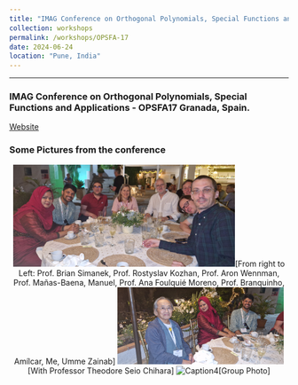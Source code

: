 ```yaml
---
title: "IMAG Conference on Orthogonal Polynomials, Special Functions and Applications - OPSFA17"
collection: workshops
permalink: /workshops/OPSFA-17
date: 2024-06-24
location: "Pune, India"
---
```


---

### IMAG Conference on Orthogonal Polynomials, Special Functions and Applications - OPSFA17 Granada, Spain.

[Website](https://opsfa17.com/)

### Some Pictures from the conference

<div style="text-align: center;">
    <img src="/files/20240626_230832.jpg" alt="Caption2" width="400px"><be>[From right to Left: Prof. Brian Simanek, Prof. Rostyslav Kozhan, Prof. Aron Wennman, Prof. Mañas-Baena, Manuel, Prof. Ana Foulquié Moreno, Prof. Branquinho, Amílcar, Me, Umme Zainab]
    <img src="/files/20240626_230841.jpg" alt="Caption3" width="300px"><be>[With Professor Theodore Seio Chihara]
    <img src="/files/IMAG_OPSFA1.jpg" alt="Caption4" width="300px"><be>[Group Photo]
</div>




